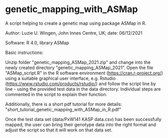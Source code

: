 # genetic_mapping_with_ASMap
A script helping to create a genetic map using package ASMap in R.

Author: Luzie U. Wingen, John Innes Centre, UK; date: 06/12/2021

Software: R 4.0, library ASMap

Basic instructions:

Unzip folder "genetic_mapping_ASMap_2021.zip" and change into the newly created directory "genetic_mapping_ASMap_2021". Open the file "ASMap_script.R" in the R software environment (https://cran.r-project.org/) using a suitable graphical user interface, e.g. Rstudio (https://www.rstudio.com/products/rstudio/) and follow the script line by line - using the provided test data in the data directory. Individual steps are commented in the script to explain their function.

Additionally, there is a short pdf tutorial for more details: "short_tutorial_genetic_mapping_with_ASMap_in_R.pdf"

Once the test data set (data/PxW141 KASP data.csv) has been successfully mapped, the user can bring their genotype data into the right format and adjust the script so that it will work on that data set.
